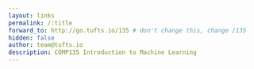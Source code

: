 ```yaml
---
layout: links
permalink: /:title
forward_to: http://go.tufts.io/135 # don't change this, change /135
hidden: false
author: team@tufts.io
description: COMP135 Introduction to Machine Learning
---
```

